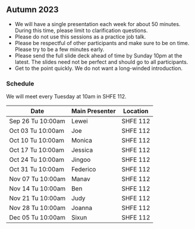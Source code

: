 ## Autumn 2023

- We will have a single presentation each week for about 50 minutes. During this time, please limit to clarification questions.
- Please do not use this sessions as a practice job talk.
- Please be respectful of other participants and make sure to be on time. Please try to be a few minutes early.
- Please send the full slide deck ahead of time by Sunday 10pm at the latest. The slides need not be perfect and should go to all participants.
- Get to the point quickly. We do not want a long-winded introduction.

### Schedule
We will meet every Tuesday at 10am in SHFE 112.

| Date                        | Main Presenter | Location |
|-----------------------------|----------------|----------|
| Sep 26 Tu 10:00am           | Lewei          | SHFE 112     |
| Oct 03 Tu 10:00am           | Joe            | SHFE 112     |
| Oct 10 Tu 10:00am           | Monica         | SHFE 112     |
| Oct 17 Tu 10:00am           | Jessica        | SHFE 112    |
| Oct 24 Tu 10:00am           | Jingoo         | SHFE 112     |
| Oct 31 Tu 10:00am           | Federico       | SHFE 112    |
| Nov 07 Tu 10:00am           | Manav          | SHFE 112     |
| Nov 14 Tu 10:00am           | Ben            | SHFE 112     |
| Nov 21 Tu 10:00am           | Judy           | SHFE 112    |
| Nov 28 Tu 10:00am           | Joanna         | SHFE 112     |
| Dec 05 Tu 10:00am           | Sixun          | SHFE 112     |

